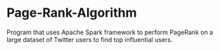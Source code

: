 # Page-Rank-Algorithm
Program that uses Apache Spark framework to perform PageRank on a large dataset of Twitter users to find top influential users.
